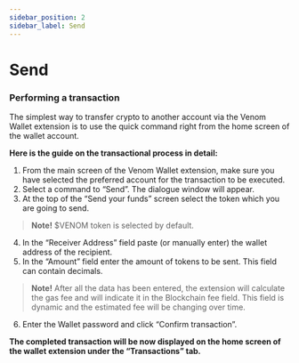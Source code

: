 ```yaml
---
sidebar_position: 2
sidebar_label: Send
---
```


# Send

### Performing a transaction

  

The simplest way to transfer crypto to another account via the Venom Wallet extension is to use the quick command right from the home screen of the wallet account.

  

**Here is the guide on the transactional process in detail:**

 1. From the main screen of the Venom Wallet extension, make sure you have selected the preferred account for the transaction to be executed.   
 2. Select a command to “Send”. The dialogue window will appear.  
 3. At the top of the “Send your    funds”    screen select the token which you are going to send.  
               

> **Note!** $VENOM token is selected by default.

 4. In the “Receiver Address” field paste (or manually enter) the wallet address of the recipient. 
 5. In the “Amount” field enter the amount of tokens to be sent. This field can contain decimals.

  

> **Note!** After all the data has been entered, the extension will calculate the gas fee and will indicate it in the Blockchain fee
> field. This field is dynamic and the estimated fee will be changing
> over time.

  
6. Enter the Wallet password and click “Confirm transaction”. 

**The completed transaction will be now displayed on the home screen of the wallet extension under the “Transactions” tab.**
